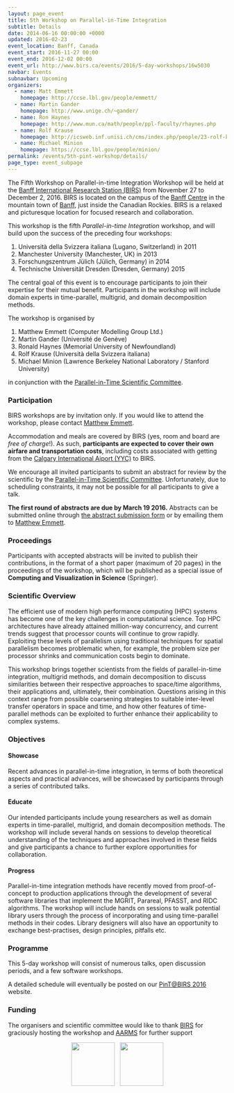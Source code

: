 ```yaml
---
layout: page_event
title: 5th Workshop on Parallel-in-Time Integration
subtitle: Details
date: 2014-06-16 00:00:00 +0000
updated: 2016-02-23
event_location: Banff, Canada
event_start: 2016-11-27 00:00
event_end: 2016-12-02 00:00
event_url: http://www.birs.ca/events/2016/5-day-workshops/16w5030
navbar: Events
subnavbar: Upcoming
organizers:
  - name: Matt Emmett
    homepage: http://ccse.lbl.gov/people/emmett/
  - name: Martin Gander
    homepage: http://www.unige.ch/~gander/
  - name: Ron Haynes
    homepage: http://www.mun.ca/math/people/ppl-faculty/rhaynes.php
  - name: Rolf Krause
    homepage: http://icsweb.inf.unisi.ch/cms/index.php/people/23-rolf-krause.html
  - name: Michael Minion
    homepage: https://ccse.lbl.gov/people/minion/
permalink: /events/5th-pint-workshop/details/
page_type: event_subpage
---
```

The Fifth Workshop on Parallel-in-time Integration Workshop will be
held at the [Banff International Research Station (BIRS)][BIRS] from
November 27 to December 2, 2016.  BIRS is located on the campus of the
[Banff Centre][BANFFCENTRE] in the mountain town of [Banff][Banff],
just inside the Canadian Rockies.  BIRS is a relaxed and picturesque
location for focused research and collaboration.

This workshop is the fifth *Parallel-in-time Integration* workshop,
and will build upon the success of the preceding four workshops:

1. Università della Svizzera italiana (Lugano, Switzerland) in 2011
2. Manchester University (Manchester, UK) in 2013
3. Forschungszentrum Jülich (Jülich, Germany) in 2014
4. Technische Universität Dresden (Dresden, Germany) 2015

The central goal of this event is to encourage participants to join
their expertise for their mutual benefit.  Participants in the
workshop will include domain experts in time-parallel, multigrid, and
domain decomposition methods.

The workshop is organised by

1. Matthew Emmett (Computer Modelling Group Ltd.)
2. Martin Gander (Université de Genève)
3. Ronald Haynes (Memorial University of Newfoundland)
4. Rolf Krause (Università della Svizzera italiana)
5. Michael Minion (Lawrence Berkeley National Laboratory / Stanford University)

in conjunction with the [Parallel-in-Time Scientific Committee][PINTSC].

### Participation

BIRS workshops are by invitation only.  If you would like to attend
the workshop, please contact [Matthew
Emmett](mailto:memmett@gmail.com).

Accommodation and meals are covered by BIRS (yes, room and board are
*free of charge*!).  As such, **participants are expected to cover their
own airfare and transportation costs**, including costs associated with
getting from the [Calgary International Aiport (YYC)][YYC] to BIRS.

We encourage all invited participants to submit an abstract for review
by the scientific by the [Parallel-in-Time Scientific
Committee][PINTSC]. Unfortunately, due to scheduling constraints, it
may not be possible for all participants to give a talk.

**The first round of abstracts are due by March 19 2016.** Abstracts
can be submitted online through [the abstract submission
form][ABSTRACTS] or by emailing them to [Matthew
Emmett](mailto:memmett@gmail.com).

### Proceedings

Participants with accepted abstracts will be invited to publish their
contributions, in the format of a short paper (maximum of 20 pages) in
the proceedings of the workshop, which will be published as a special
issue of **Computing and Visualization in Science** (Springer).

### Scientific Overview

The efficient use of modern high performance computing (HPC) systems
has become one of the key challenges in computational science.  Top
HPC architectures have already attained million-way concurrency, and
current trends suggest that processor counts will continue to grow
rapidly.  Exploiting these levels of parallelism using traditional
techniques for spatial parallelism becomes problematic when, for
example, the problem size per processor shrinks and communication
costs begin to dominate.

This workshop brings together scientists from the fields of
parallel-in-time integration, multigrid methods, and domain
decomposition to discuss similarities between their respective
approaches to space/time algorithms, their applications and,
ultimately, their combination.  Questions arising in this context
range from possible coarsening strategies to suitable inter-level
transfer operators in space and time, and how other features of
time-parallel methods can be exploited to further enhance their
applicability to complex systems.

### Objectives

#### Showcase

Recent advances in parallel-in-time integration, in terms of both
theoretical aspects and practical advances, will be showcased by
participants through a series of contributed talks.

#### Educate

Our intended participants include young researchers as well as domain
experts in time-parallel, multigrid, and domain decomposition methods.
The workshop will include several hands on sessions to develop
theoretical understanding of the techniques and approaches involved in
these fields and give participants a chance to further explore
opportunities for collaboration.

#### Progress

Parallel-in-time integration methods have recently moved from
proof-of-concept to production applications through the development of
several software libraries that implement the MGRIT, Parareal, PFASST,
and RIDC algorithms.  The workshop will include hands on sessions to
walk potential library users through the process of incorporating and
using time-parallel methods in their codes.  Library designers will
also have an opportunity to exchange best-practises, design
principles, pitfalls etc.


### Programme


This 5-day workshop will consist of numerous talks, open discussion
periods, and a few software workshops.

A detailed schedule will eventually be posted on our [PinT@BIRS
2016][PINT16BIRS] website.


### Funding


The organisers and scientific committee would like to thank
[BIRS][BIRS] for graciously hosting the workshop and [AARMS][AARMS]
for further support

<center markdown="0">
<a href="http://www.birs.ca/" style="text-decoration:none;"><img width="100px" src="http://www.birs.ca/~nassif/image/birs_logo.jpg"/></a>&nbsp;&nbsp;
<a href="https://aarms.math.ca/" style="text-decoration:none;"><img width="100px" src="https://aarms.math.ca/wp-content/themes/stargazer-child/aarmslogo.png"/></a>
</center>

[Banff]: https://www.banff.ca/
[BIRS]: http://www.birs.ca/
[PINT16BIRS]: http://www.birs.ca/events/2016/5-day-workshops/16w5030
[BANFFCENTRE]: https://www.banffcentre.ca/
[YYC]: http://www.yyc.com/
[PINTSC]: http://www.parallelintime.org/events/2015/06/26/sc-election-result.html
[AARMS]: https://aarms.math.ca/
[ABSTRACTS]: https://docs.google.com/forms/d/1wj7wnrhe6u4hVl2552oUrSBWb7vRkHUjZsAqBu135Qw/viewform
